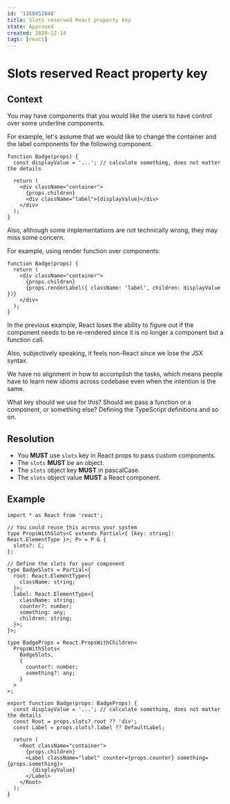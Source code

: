 ```yaml
---
id: '1358452048'
title: Slots reserved React property key
state: Approved
created: 2020-12-14
tags: [react]
---
```


# Slots reserved React property key

## Context

You may have components that you would like the users to have control over
some underline components.

For example, let's assume that we would like to change the container and the
label components for the following component.

```tsx
function Badge(props) {
  const displayValue = '...'; // calculate something, does not matter the details

  return (
    <div className="container">
      {props.children}
      <div className="label">{displayValue}</div>
    </div>
  );
}
```

Also, although some implementations are not technically wrong, they may miss
some concern.

For example, using render function over components:

```tsx
function Badge(props) {
  return (
    <div className="container">
      {props.children}
      {props.renderLabel({ className: 'label', children: displayValue })}
    </div>
  );
}
```

In the previous example, React loses the ability to figure out if the component
needs to be re-rendered since it is no longer a component but a function call.

Also, subjectively speaking, it feels non-React since we lose the JSX syntax.

We have no alignment in how to accomplish the tasks, which means people have to
learn new idioms across codebase even when the intention is the same.

What key should we use for this? Should we pass a function or a component, or
something else? Defining the TypeScript definitions and so on.

## Resolution

- You **MUST** use `slots` key in React props to pass custom components.
- The `slots` **MUST** be an object.
- The `slots` object key **MUST** in pascalCase.
- The `slots` object value **MUST** a React component.

## Example

```tsx
import * as React from 'react';

// You could reuse this across your system
type PropsWithSlots<C extends Partial<{ [key: string]: React.ElementType }>, P> = P & {
  slots?: C;
};

// Define the slots for your component
type BadgeSlots = Partial<{
  root: React.ElementType<{
    className: string;
  }>;
  label: React.ElementType<{
    className: string;
    counter?: number;
    something: any;
    children: string;
  }>;
}>;

type BadgeProps = React.PropsWithChildren<
  PropsWithSlots<
    BadgeSlots,
    {
      counter?: number;
      something?: any;
    }
  >
>;

export function Badge(props: BadgeProps) {
  const displayValue = '...'; // calculate something, does not matter the details
  const Root = props.slots?.root ?? 'div';
  const Label = props.slots?.label ?? DefaultLabel;

  return (
    <Root className="container">
      {props.children}
      <Label className="label" counter={props.counter} something={props.something}>
        {displayValue}
      </Label>
    </Root>
  );
}
```

